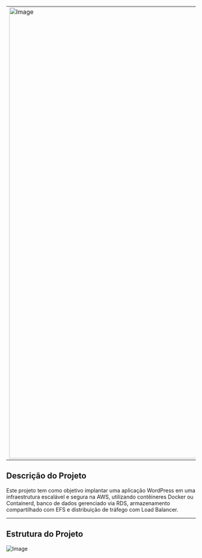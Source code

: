 <table>
  <tr>
    <td><img src="https://github.com/user-attachments/assets/e46be03e-7677-4e8b-accc-c6b8d4cddf7b" alt="Image" width="1200" height="auto"></td>
    <td>
      <h1>Projeto: Deploy de WordPress com AWS</h1>
      <div align="center">
        <a href="https://skillicons.dev">
          <img src="https://skillicons.dev/icons?i=aws,docker,wordpress,mysql,linux" alt="My Skills" 
            <p align="center">
  <br>
    <br>      
  <img src="https://github.com/user-attachments/assets/79a2e995-a1be-4192-9ded-771004ef7417" width="200">
</p>
        </a>
      </div>
    </td>
  </tr>
</table>



## Descrição do Projeto

Este projeto tem como objetivo implantar uma aplicação WordPress em uma infraestrutura escalável e segura na AWS, utilizando contêineres Docker ou Containerd, banco de dados gerenciado via RDS, armazenamento compartilhado com EFS e distribuição de tráfego com Load Balancer.

---
##  Estrutura do Projeto
<img src="https://github.com/user-attachments/assets/6476bdfa-b2bb-484a-8030-e5a692b924a2" alt="Image">
